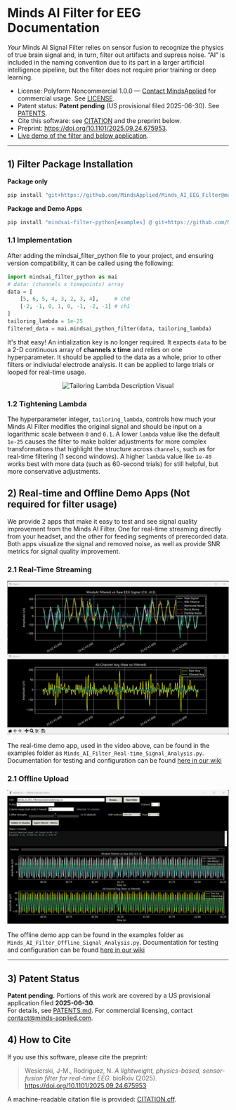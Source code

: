 # Minds AI Filter for EEG Documentation

*Your* Minds AI Signal Filter relies on sensor fusion to recognize the physics of true brain signal and, in turn, filter out artifacts and supress noise. “AI” is included in the naming convention due to its part in a larger artificial intelligence
pipeline, but the filter does not require prior training or deep learning.
- License: Polyform Noncommercial 1.0.0 — [Contact MindsApplied](https://www.minds-applied.com/contact) for commercial usage. See [LICENSE](LICENSE).
- Patent status: **Patent pending** (US provisional filed 2025-06-30). See [PATENTS](PATENTS.md).
- Cite this software: see [CITATION](CITATION.cff) and the preprint below.
- Preprint: https://doi.org/10.1101/2025.09.24.675953.
- [Live demo of the filter and below application](https://www.youtube.com/watch?v=YgEt1vKYDc4).

---

## 1) Filter Package Installation

**Package only**
```bash
pip install "git+https://github.com/MindsApplied/Minds_AI_EEG_Filter@main"
```
**Package and Demo Apps**
```bash
pip install "mindsai-filter-python[examples] @ git+https://github.com/MindsApplied/Minds_AI_EEG_Filter@main""
```

### 1.1 Implementation
After adding the mindsai_filter_python file to your project, and ensuring version compatibility, it can be called using the following:
```python
import mindsai_filter_python as mai
# data: (channels x timepoints) array
data = [
    [5, 6, 5, 4, 3, 2, 3, 4],     # ch0
    [-2, -1, 0, 1, 0, -1, -2, -1] # ch1
]
tailoring_lambda = 1e-25
filtered_data = mai.mindsai_python_filter(data, tailoring_lambda)
```
It's that easy! An intialization key is no longer required.  It expects `data` to be a 2-D continuous array of **channels x time** and relies on one hyperparameter. It should be applied to the data as a whole, prior to other filters or indiviudal electrode analysis. It can be applied to large trials or looped for real-time usage. 

<p align="center">
  <img src="images/MAI_Filter_Lambda_Funnel_labled.png" width="480" alt="Tailoring Lambda Description Visual">
</p>

### 1.2 Tightening Lambda 

The hyperparameter integer, `tailoring_lambda`, controls how much your Minds AI Filter modifies the original signal and should be input on a logarithmic scale between `0` and `0.1`. A lower `lambda` value like the default `1e-25` causes the filter to make bolder adjustments for more complex transformations that highlight the structure across `channels`, such as for real-time filtering (1 second windows). A higher `lambda` value like `1e-40` works best with more data (such as 60-second trials) for still helpful, but more conservative adjustments.

## 2) Real-time and Offline Demo Apps (Not required for filter usage)
We provide 2 apps that make it easy to test and see signal quality improvement from the Minds AI Filter. One for real-time streaming directly from your headset, and the other for feeding segments of prerecorded data. Both apps visualize the signal and removed noise, as well as provide SNR metrics for signal quality improvement.

### 2.1 Real-Time Streaming
<p align="center">
  <img src="images/MAI_Online_Demo_UI.png" alt="Real-time app UI Image">
</p>

The real-time demo app, used in the video above, can be found in the examples folder as `Minds_AI_Filter_Real-time_Signal_Analysis.py`.
Documentation for testing and configuration can be found [here in our wiki](https://github.com/MindsApplied/Minds_AI_EEG_Filter/wiki/Real%E2%80%90time-Minds-AI-Filter-Demo-Application)

### 2.1 Offline Upload
<p align="center">
  <img src="images/MAI_Offline_Demo_UI.png" alt="Offline app UI Image">
</p>

The offline demo app can be found in the examples folder as  `Minds_AI_Filter_Offline_Signal_Analysis.py`.
Documentation for testing and configuration can be found [here in our wiki](https://github.com/MindsApplied/Minds_AI_EEG_Filter/wiki/Offline-Minds-AI-Filter-Demo-Application)

---

## 3) Patent Status

**Patent pending.** Portions of this work are covered by a US provisional application filed **2025-06-30**.  
For details, see [PATENTS.md](PATENTS.md). For commercial licensing, contact contact@minds-applied.com.

## 4) How to Cite

If you use this software, please cite the preprint:

> Wesierski, J-M., Rodriguez, N. *A lightweight, physics-based, sensor-fusion filter for real-time EEG.* bioRxiv (2025).  
> https://doi.org/10.1101/2025.09.24.675953

A machine-readable citation file is provided: [CITATION.cff](CITATION.cff).


